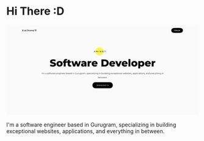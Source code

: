# Hi There :D

![Thumbnail](thumb.png)

I'm a software engineer based in Gurugram, specializing in building exceptional websites, applications, and everything in between.
